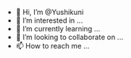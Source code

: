 - 👋 Hi, I’m @Yushikuni
- 👀 I’m interested in ...
- 🌱 I’m currently learning ...
- 💞️ I’m looking to collaborate on ...
- 📫 How to reach me ...

<!---
Yushikuni/Yushikuni is a ✨ special ✨ repository because its `README.md` (this file) appears on your GitHub profile.
You can click the Preview link to take a look at your changes.
--->

